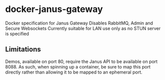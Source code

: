 # docker-janus-gateway
Docker specification for Janus Gateway
Disables RabbitMQ, Admin and Secure Websockets
Currently suitable for LAN use only as no STUN server is specified

## Limitations
Demos, available on port 80, require the Janus API to be available on port 8088. As such, when spinning up a container, be sure to map this port directly rather than allowing it to be mapped to an ephemeral port.